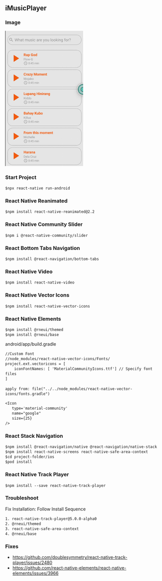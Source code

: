 ## iMusicPlayer
### Image
<img src="https://github.com/pollyolly/iMusicPlayer/blob/main/imusic_player.png" width=250 />

### Start Project
```
$npx react-native run-android
```
### React Native Reanimated
```
$npm install react-native-reanimated@2.2
```
### React Native Community Slider
```
$npm i @react-native-community/slider
```
### React Bottom Tabs Navigation
```
$npm install @react-navigation/bottom-tabs
```
### React Native Video
```
$npm install react-native-video
```
### React Native Vector Icons
```
$npm install react-native-vector-icons
```
### React Native Elements
```
$npm install @rneui/themed
$npm install @rneui/base
```
android/app/build.gradle
```
//Custom Font
//node_modules/react-native-vector-icons/Fonts/
project.ext.vectoricons = [
    iconFontNames: [ 'MaterialCommunityIcons.ttf'] // Specify font files
]

apply from: file("../../node_modules/react-native-vector-icons/fonts.gradle")
```
```
<Icon
   type='material-community'
   name="google"
   size={25}
/>
```
### React Stack Navigation
```
$npm install @react-navigation/native @react-navigation/native-stack
$npm install react-native-screens react-native-safe-area-context
$cd project-folder/ios
$pod install
```
### React Native Track Player
```
$npm install --save react-native-track-player
```

### Troubleshoot
Fix Installation: Follow Install Sequence
```
1. react-native-track-player@5.0.0-alpha0
2. @rneui/themed
3. react-native-safe-area-context
4. @rneui/base
```
### Fixes
- https://github.com/doublesymmetry/react-native-track-player/issues/2480
- https://github.com/react-native-elements/react-native-elements/issues/3966

